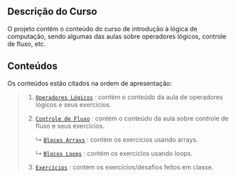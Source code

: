 ## Descrição do Curso

O projeto contém o conteúdo do curso de introdução à lógica de computação, sendo algumas das aulas sobre operadores lógicos, controle de fluxo, etc. 

## Conteúdos

Os conteúdos estão citados na ordem de apresentação:

> 1. [`Operadores Lógicos`](https://github.com/jsrbrt/Dio-java-basico/blob/main/1-logica-condicional-e-controle-de-fluxo/src/OperadoresLogicos.java) : contém o conteúdo da aula de operadores lógicos e seus exercícios.
> 2. [`Controle de Fluxo`](https://github.com/jsrbrt/Dio-java-basico/blob/main/1-logica-condicional-e-controle-de-fluxo/src/ControleDeFluxo.java) : contém o conteúdo da aula sobre controle de fluxo e seus exercícios.
> 
>    ↳ [`Blocos Arrays`](https://github.com/jsrbrt/Dio-java-basico/blob/main/1-logica-condicional-e-controle-de-fluxo/src/ExercicioArrays.java) : contém os exercícios usando arrays.
>    
>    ↳ [`Blocos Loops`](https://github.com/jsrbrt/Dio-java-basico/blob/main/1-logica-condicional-e-controle-de-fluxo/src/ExercicioLoops.java) : contém os exercicios usando loops.
>3. [`Exercícios`](https://github.com/jsrbrt/Dio-java-basico/tree/main/1-logica-condicional-e-controle-de-fluxo/src/ExerciciosMetodos) : contém os exercícios/desafios feitos em classe.
